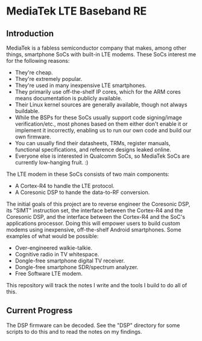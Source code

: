 # MediaTek LTE Baseband RE

## Introduction

MediaTek is a fabless semiconductor company that makes, among other
things, smartphone SoCs with built-in LTE modems. These SoCs interest me
for the following reasons:

- They're cheap.
- They're extremely popular.
- They're used in many inexpensive LTE smartphones.
- They primarily use off-the-shelf IP cores, which for the ARM cores means
  documentation is publicly available.
- Their Linux kernel sources are generally available, though not always
  buildable.
- While the BSPs for these SoCs usually support code signing/image
  verification/etc., most phones based on them either don't enable it or
  implement it incorrectly, enabling us to run our own code and build our
  own firmware.
- You can usually find their datasheets, TRMs, register manuals,
  functional specifications, and reference designs leaked online.
- Everyone else is interested in Qualcomm SoCs, so MediaTek SoCs are
  currently low-hanging fruit. :)

The LTE modem in these SoCs consists of two main components:

- A Cortex-R4 to handle the LTE protocol.
- A Coresonic DSP to hande the data-to-RF conversion.

The initial goals of this project are to reverse engineer the Coresonic
DSP, its "SIMT" instruction set, the interface between the Cortex-R4 and
the Coresonic DSP, and the interface between the Cortex-R4 and the SoC's
applications processor. Doing this will empower users to build custom
modems using inexpensive, off-the-shelf Android smartphones. Some examples
of what would be possible:

- Over-engineered walkie-talkie.
- Cognitive radio in TV whitespace.
- Dongle-free smartphone digital TV receiver.
- Dongle-free smartphone SDR/spectrum analyzer.
- Free Software LTE modem.

This repository will track the notes I write and the tools I build to
do all of this.

## Current Progress

The DSP firmware can be decoded. See the "DSP" directory for some scripts
to do this and to read the notes on my findings.
